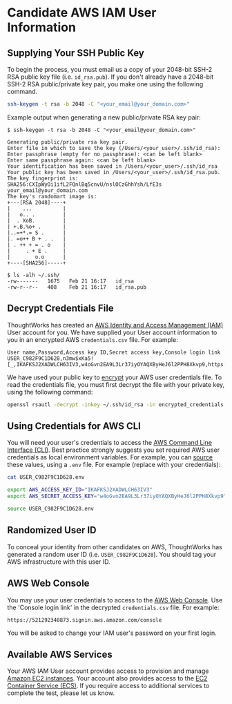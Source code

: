 # Candidate AWS IAM User Information

## Supplying Your SSH Public Key

To begin the process, you must email us a copy of your 2048-bit SSH-2 RSA public key file (i.e. `id_rsa.pub`). If you don't already have a 2048-bit SSH-2 RSA public/private key pair, you make one using the following command.

```bash
ssh-keygen -t rsa -b 2048 -C "<your_email@your_domain.com>"
```

Example output when generating a new public/private RSA key pair:

```text
$ ssh-keygen -t rsa -b 2048 -C "<your_email@your_domain.com>"

Generating public/private rsa key pair.
Enter file in which to save the key (/Users/<your_user>/.ssh/id_rsa):
Enter passphrase (empty for no passphrase): <can be left blank>
Enter same passphrase again: <can be left blank>
Your identification has been saved in /Users/<your_user>/.ssh/id_rsa
Your public key has been saved in /Users/<your_user>/.ssh/id_rsa.pub.
The key fingerprint is:
SHA256:CXIpWyOi1ifL2FQnlBq5cnvU/nslOCzGhhYsh/LfE3s your_email@your_domain.com
The key's randomart image is:
+---[RSA 2048]----+
|    ...          |
|   o.. .         |
|  . XoB.         |
| +.B.%o+ .       |
|..=+*.= S .      |
|. =o++ B + . .   |
| . ++ + = . o    |
|     . + E .     |
|        o.o      |
+----[SHA256]-----+

$ ls -alh ~/.ssh/
-rw-------   1675   Feb 21 16:17   id_rsa
-rw-r--r--   408    Feb 21 16:17   id_rsa.pub
```

## Decrypt Credentials File

ThoughtWorks has created an [AWS Identity and Access Management (IAM)](https://aws.amazon.com/iam/) User account for you. We have supplied your User account information to you in an encrypted AWS `credentials.csv` file. For example:

```text
User name,Password,Access key ID,Secret access key,Console login link
USER_C982F9C1D628,n3mw$xKa5![_,IKAFKSJ2XADWLCH63IV3,w4oGvn2EA9L3Lr37iyOYAQXByHeJ6l2PPH8Xkvp9,https://521292340873.signin.aws.amazon.com/console
```

We have used your public key to [encrypt](https://linux.die.net/man/1/rsautl) your AWS user credentials file. To read the credentials file, you must first decrypt the file with your private key, using the following command:

```bash
openssl rsautl -decrypt -inkey ~/.ssh/id_rsa -in encrypted_credentials.csv -out credentials.csv
```

## Using Credentials for AWS CLI

You will need your user's credentials to access the [AWS Command Line Interface (CLI)](https://aws.amazon.com/cli/). Best practice strongly suggests you set required AWS user credentials as local environment variables. For example, you can [source](http://stackoverflow.com/a/5228470/580268) these values, using a `.env` file. For example (replace with your credentials):

```bash
cat USER_C982F9C1D628.env
```

```bash
export AWS_ACCESS_KEY_ID="IKAFKSJ2XADWLCH63IV3"
export AWS_SECRET_ACCESS_KEY="w4oGvn2EA9L3Lr37iyOYAQXByHeJ6l2PPH8Xkvp9"
```

```bash
source USER_C982F9C1D628.env
```

## Randomized User ID

To conceal your identity from other candidates on AWS, ThoughtWorks has generated a random user ID (i.e. `USER_C982F9C1D628`). You should tag your AWS infrastructure with this user ID.

## AWS Web Console

You may use your user credentials to access to the [AWS Web Console](https://aws.amazon.com/console/). Use the 'Console login link' in the decrypted `credentials.csv` file. For example:

```text
https://521292340873.signin.aws.amazon.com/console
```

You will be asked to change your IAM user's password on your first login.

## Available AWS Services

Your AWS IAM User account provides access to provision and manage [Amazon EC2 instances](http://docs.aws.amazon.com/AWSEC2/latest/UserGuide/Instances.html). Your account also provides access to the [EC2 Container Service (ECS)](https://aws.amazon.com/ecs/). If you require access to additional services to complete the test, please let us know.
